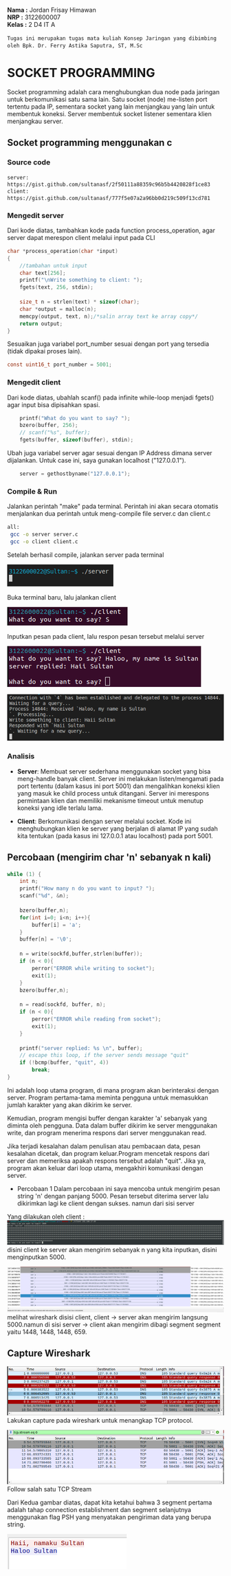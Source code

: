 **Nama  :** Jordan Frisay Himawan <br>
**NRP   :** 3122600007 <br>
**Kelas :** 2 D4 IT A <br>

`Tugas ini merupakan tugas mata kuliah Konsep Jaringan yang dibimbing oleh Bpk. Dr. Ferry Astika Saputra, ST, M.Sc`

# SOCKET PROGRAMMING

Socket programming adalah cara menghubungkan dua node pada jaringan untuk berkomunikasi satu sama lain. Satu socket (node) me-listen port tertentu pada IP, sementara socket yang lain menjangkau yang lain untuk membentuk koneksi. Server membentuk socket listener sementara klien menjangkau server.

## Socket programming menggunakan c

### Source code

```text
server: https://gist.github.com/sultanasf/2f50111a88359c96b5b4420828f1ce83
client: https://gist.github.com/sultanasf/777f5e07a2a96bb0d219c509f13cd781
```

### Mengedit server

Dari kode diatas, tambahkan kode pada function process_operation, agar server dapat merespon client melalui input pada CLI

```c
char *process_operation(char *input)
{
    //tambahan untuk input
    char text[256];
    printf("\nWrite something to client: ");
    fgets(text, 256, stdin);

    size_t n = strlen(text) * sizeof(char);
    char *output = malloc(n);
    memcpy(output, text, n);/*salin array text ke array copy*/
    return output;
}
```

Sesuaikan juga variabel port_number sesuai dengan port yang tersedia (tidak dipakai proses lain).

```c
const uint16_t port_number = 5001;
```

### Mengedit client

Dari kode diatas, ubahlah scanf() pada infinite while-loop menjadi fgets() agar input bisa dipisahkan spasi.

```c
    printf("What do you want to say? ");
    bzero(buffer, 256);
    // scanf("%s", buffer);
    fgets(buffer, sizeof(buffer), stdin);
```

Ubah juga variabel server agar sesuai dengan IP Address dimana server dijalankan. Untuk case ini, saya gunakan localhost ("127.0.0.1").

```c
    server = gethostbyname("127.0.0.1");
```

### Compile & Run

Jalankan perintah "make" pada terminal. Perintah ini akan secara otomatis menjalankan dua perintah untuk meng-compile file server.c dan client.c

```bash
all:
 gcc -o server server.c
 gcc -o client client.c
```

Setelah berhasil compile, jalankan server pada terminal

![Server init](./assets/serverInit.png)

Buka terminal baru, lalu jalankan client

![Client init](./assets/clientInit.png)

Inputkan pesan pada client, lalu respon pesan tersebut melalui server

![Client msg](./assets/image.png)

![Server msg](./assets/image-1.png)

### Analisis

- __Server__:
Membuat server sederhana menggunakan socket yang bisa meng-handle banyak client. Server ini melakukan listen/mengamati pada port tertentu (dalam kasus ini port 5001) dan mengalihkan koneksi klien yang masuk ke child process untuk ditangani. Server ini merespons permintaan klien dan memiliki mekanisme timeout untuk menutup koneksi yang idle terlalu lama.

- __Client__:
Berkomunikasi dengan server melalui socket. Kode ini menghubungkan klien ke server yang berjalan di alamat IP yang sudah kita tentukan (pada kasus ini 127.0.0.1 atau localhost) pada port 5001.

## Percobaan (mengirim char 'n' sebanyak n kali)

```c
while (1) {
    int n;
    printf("How many n do you want to input? ");
    scanf("%d", &n);

    bzero(buffer,n);
    for(int i=0; i<n; i++){
        buffer[i] = 'a';
    }
    buffer[n] = '\0';
    
    n = write(sockfd,buffer,strlen(buffer));
    if (n < 0){
        perror("ERROR while writing to socket");
        exit(1);
    }
    bzero(buffer,n);

    n = read(sockfd, buffer, n);
    if (n < 0){
        perror("ERROR while reading from socket");
        exit(1);
    }

    printf("server replied: %s \n", buffer);
    // escape this loop, if the server sends message "quit"
    if (!bcmp(buffer, "quit", 4))
        break;
}
```

Ini adalah loop utama program, di mana program akan berinteraksi dengan server. Program pertama-tama meminta pengguna untuk memasukkan jumlah karakter yang akan dikirim ke server.

Kemudian, program mengisi buffer dengan karakter 'a' sebanyak yang diminta oleh pengguna. Data dalam buffer dikirim ke server menggunakan write, dan program menerima respons dari server menggunakan read.

Jika terjadi kesalahan dalam penulisan atau pembacaan data, pesan kesalahan dicetak, dan program keluar.Program mencetak respons dari server dan memeriksa apakah respons tersebut adalah "quit". Jika ya, program akan keluar dari loop utama, mengakhiri komunikasi dengan server.

- Percobaan 1
Dalam percobaan ini saya mencoba untuk mengirim pesan string 'n' dengan panjang 5000. Pesan tersebut diterima server lalu dikirimkan lagi ke client dengan sukses. namun dari sisi server

Yang dilakukan oleh client :
<img src="./assets/terminaluntilN.png">
disini client ke server akan mengirim sebanyak n yang kita inputkan, disini menginputkan 5000.

<img src="./assets/untilN.png">
melihat wireshark disisi client, client -> server akan mengirim langsung 5000.namun di sisi server -> client akan mengirim dibagi segment segment yaitu 1448, 1448, 1448, 659.

## Capture Wireshark

![Alt text](./assets/image-2.png)
Lakukan capture pada wireshark untuk menangkap TCP protocol.

![Alt text](./assets/image-3.png)
Follow salah satu TCP Stream

Dari Kedua gambar diatas, dapat kita ketahui bahwa 3 segment pertama adalah tahap connection establishment dan segment selanjutnya menggunakan flag PSH yang menyatakan pengiriman data yang berupa string.

![Alt text](./assets/image-4.png)